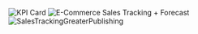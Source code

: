 ![KPI Card](https://github.com/user-attachments/assets/653f4b6f-9aeb-4aad-88b1-e6bb41890cf6)
![E-Commerce Sales Tracking + Forecast](https://github.com/user-attachments/assets/abab9828-107b-4ecc-94eb-83b13d61ae11)
![SalesTrackingGreaterPublishing](https://github.com/user-attachments/assets/bb786cc7-2be4-4ed2-a1bb-aea922697a4d)
